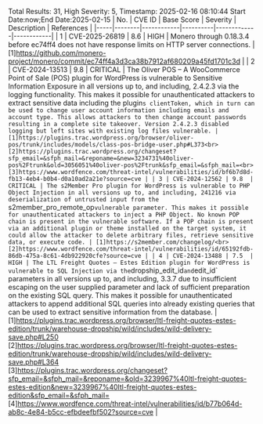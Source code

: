 Total Results: 31, High Severity: 5, Timestamp: 2025-02-16 08:10:44
Start Date:now;End Date:2025-02-15
| No. | CVE ID | Base Score | Severity | Description | References |
|-----|--------|------------|----------|-------------|------------|
| 1 | CVE-2025-26819 | 8.6  | HIGH | Monero through 0.18.3.4 before ec74ff4 does not have response limits on HTTP server connections. | [1]https://github.com/monero-project/monero/commit/ec74ff4a3d3ca38b7912af680209a45fd1701c3d |
| 2 | CVE-2024-13513 | 9.8  | CRITICAL | The Oliver POS – A WooCommerce Point of Sale (POS) plugin for WordPress is vulnerable to Sensitive Information Exposure in all versions up to, and including, 2.4.2.3 via the logging functionality. This makes it possible for unauthenticated attackers to extract sensitive data including the plugin`s clientToken, which in turn can be used to change user account information including emails and account type. This allows attackers to then change account passwords resulting in a complete site takeover. Version 2.4.2.3 disabled logging but left sites with existing log files vulnerable. | [1]https://plugins.trac.wordpress.org/browser/oliver-pos/trunk/includes/models/class-pos-bridge-user.php#L373<br>[2]https://plugins.trac.wordpress.org/changeset?sfp_email=&sfph_mail=&reponame=&new=3234731%40oliver-pos%2Ftrunk&old=3056051%40oliver-pos%2Ftrunk&sfp_email=&sfph_mail=<br>[3]https://www.wordfence.com/threat-intel/vulnerabilities/id/bf6b7d8d-fb13-4eb4-b0b4-d0a10ad2a21e?source=cve |
| 3 | CVE-2024-12562 | 9.8  | CRITICAL | The s2Member Pro plugin for WordPress is vulnerable to PHP Object Injection in all versions up to, and including, 241216 via deserialization of untrusted input from the `s2member_pro_remote_op` vulnerable parameter. This makes it possible for unauthenticated attackers to inject a PHP Object. No known POP chain is present in the vulnerable software. If a POP chain is present via an additional plugin or theme installed on the target system, it could allow the attacker to delete arbitrary files, retrieve sensitive data, or execute code. | [1]https://s2member.com/changelog/<br>[2]https://www.wordfence.com/threat-intel/vulnerabilities/id/65192fdb-86db-475a-8c61-4db922920cfe?source=cve |
| 4 | CVE-2024-13488 | 7.5  | HIGH | The LTL Freight Quotes – Estes Edition plugin for WordPress is vulnerable to SQL Injection via the `dropship_edit_id` and `edit_id` parameters in all versions up to, and including, 3.3.7 due to insufficient escaping on the user supplied parameter and lack of sufficient preparation on the existing SQL query.  This makes it possible for unauthenticated attackers to append additional SQL queries into already existing queries that can be used to extract sensitive information from the database. | [1]https://plugins.trac.wordpress.org/browser/ltl-freight-quotes-estes-edition/trunk/warehouse-dropship/wild/includes/wild-delivery-save.php#L250<br>[2]https://plugins.trac.wordpress.org/browser/ltl-freight-quotes-estes-edition/trunk/warehouse-dropship/wild/includes/wild-delivery-save.php#L364<br>[3]https://plugins.trac.wordpress.org/changeset?sfp_email=&sfph_mail=&reponame=&old=3239967%40ltl-freight-quotes-estes-edition&new=3239967%40ltl-freight-quotes-estes-edition&sfp_email=&sfph_mail=<br>[4]https://www.wordfence.com/threat-intel/vulnerabilities/id/b77b064d-ab8c-4e84-b5cc-efbdeefbf502?source=cve |
